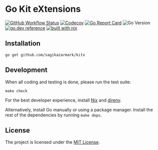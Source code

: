 # Go Kit eXtensions

[![GitHub Workflow Status](https://img.shields.io/github/actions/workflow/status/sagikazarmark/kitx/ci.yaml?style=flat-square)](https://github.com/sagikazarmark/kitx/actions/workflows/ci.yaml)
[![Codecov](https://img.shields.io/codecov/c/github/sagikazarmark/kitx?style=flat-square)](https://codecov.io/gh/sagikazarmark/kitx)
[![Go Report Card](https://goreportcard.com/badge/github.com/sagikazarmark/kitx?style=flat-square)](https://goreportcard.com/report/github.com/sagikazarmark/kitx)
![Go Version](https://img.shields.io/badge/go%20version-%3E=1.16-61CFDD.svg?style=flat-square)
[![go.dev reference](https://img.shields.io/badge/go.dev-reference-007d9c?logo=go&logoColor=white&style=flat-square)](https://pkg.go.dev/mod/github.com/sagikazarmark/kitx)
[![built with nix](https://img.shields.io/badge/builtwith-nix-7d81f7?style=flat-square)](https://builtwithnix.org)


## Installation

```shell
go get github.com/sagikazarmark/kitx
```


## Development

When all coding and testing is done, please run the test suite:

```shell
make check
```

For the best developer experience, install [Nix](https://builtwithnix.org/) and [direnv](https://direnv.net/).

Alternatively, install Go manually or using a package manager. Install the rest of the dependencies by running `make deps`.


## License

The project is licensed under the [MIT License](LICENSE).
